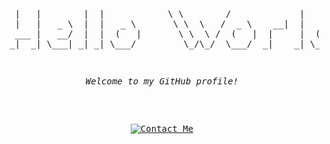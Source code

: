<pre>
<p align="center">

  |   |        |  |            \ \        /             |      |
  |   |   _ \  |  |   _ \       \ \  \   /  _ \    __|  |   _` |
  ___ |   __/  |  |  (   |       \ \  \ /  (   |  |     |  (   |
 _|  _| \___| _| _| \___/         \_/\_/  \___/  _|    _| \__,_|
</p>
<p align="center"><i>Welcome to my GitHub profile!</i></p>
<p align="center">
<a href="mailto:contact@rczajka.me"><img src="https://img.shields.io/badge/Gmail-Contact_Me-green?style=flat-square&logo=gmail&logoColor=FFFFFF&labelColor=30373e&color=287fe4&" alt="Contact Me"></a>
</p>
</pre>
